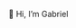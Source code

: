  👋 Hi, I’m   Gabriel 





  

<!---
gabrielskw/gabrielskw is a ✨ special ✨ repository because its `README.md` (this file) appears on your GitHub profile.
You can click the Preview link to take a look at your changes.
--->
